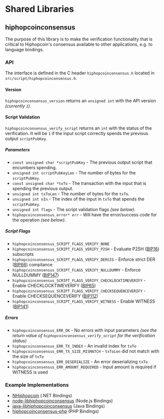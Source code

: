 Shared Libraries
================

## hiphopcoinconsensus

The purpose of this library is to make the verification functionality that is critical to Hiphopcoin's consensus available to other applications, e.g. to language bindings.

### API

The interface is defined in the C header `hiphopcoinconsensus.h` located in `src/script/hiphopcoinconsensus.h`.

#### Version

`hiphopcoinconsensus_version` returns an `unsigned int` with the API version *(currently `1`)*.

#### Script Validation

`hiphopcoinconsensus_verify_script` returns an `int` with the status of the verification. It will be `1` if the input script correctly spends the previous output `scriptPubKey`.

##### Parameters
- `const unsigned char *scriptPubKey` - The previous output script that encumbers spending.
- `unsigned int scriptPubKeyLen` - The number of bytes for the `scriptPubKey`.
- `const unsigned char *txTo` - The transaction with the input that is spending the previous output.
- `unsigned int txToLen` - The number of bytes for the `txTo`.
- `unsigned int nIn` - The index of the input in `txTo` that spends the `scriptPubKey`.
- `unsigned int flags` - The script validation flags *(see below)*.
- `hiphopcoinconsensus_error* err` - Will have the error/success code for the operation *(see below)*.

##### Script Flags
- `hiphopcoinconsensus_SCRIPT_FLAGS_VERIFY_NONE`
- `hiphopcoinconsensus_SCRIPT_FLAGS_VERIFY_P2SH` - Evaluate P2SH ([BIP16](https://github.com/hiphopcoin/bips/blob/master/bip-0016.mediawiki)) subscripts
- `hiphopcoinconsensus_SCRIPT_FLAGS_VERIFY_DERSIG` - Enforce strict DER ([BIP66](https://github.com/hiphopcoin/bips/blob/master/bip-0066.mediawiki)) compliance
- `hiphopcoinconsensus_SCRIPT_FLAGS_VERIFY_NULLDUMMY` - Enforce NULLDUMMY ([BIP147](https://github.com/hiphopcoin/bips/blob/master/bip-0147.mediawiki))
- `hiphopcoinconsensus_SCRIPT_FLAGS_VERIFY_CHECKLOCKTIMEVERIFY` - Enable CHECKLOCKTIMEVERIFY ([BIP65](https://github.com/hiphopcoin/bips/blob/master/bip-0065.mediawiki))
- `hiphopcoinconsensus_SCRIPT_FLAGS_VERIFY_CHECKSEQUENCEVERIFY` - Enable CHECKSEQUENCEVERIFY ([BIP112](https://github.com/hiphopcoin/bips/blob/master/bip-0112.mediawiki))
- `hiphopcoinconsensus_SCRIPT_FLAGS_VERIFY_WITNESS` - Enable WITNESS ([BIP141](https://github.com/hiphopcoin/bips/blob/master/bip-0141.mediawiki))

##### Errors
- `hiphopcoinconsensus_ERR_OK` - No errors with input parameters *(see the return value of `hiphopcoinconsensus_verify_script` for the verification status)*
- `hiphopcoinconsensus_ERR_TX_INDEX` - An invalid index for `txTo`
- `hiphopcoinconsensus_ERR_TX_SIZE_MISMATCH` - `txToLen` did not match with the size of `txTo`
- `hiphopcoinconsensus_ERR_DESERIALIZE` - An error deserializing `txTo`
- `hiphopcoinconsensus_ERR_AMOUNT_REQUIRED` - Input amount is required if WITNESS is used

### Example Implementations
- [NHiphopcoin](https://github.com/NicolasDorier/NHiphopcoin/blob/master/NHiphopcoin/Script.cs#L814) (.NET Bindings)
- [node-libhiphopcoinconsensus](https://github.com/bitpay/node-libhiphopcoinconsensus) (Node.js Bindings)
- [java-libhiphopcoinconsensus](https://github.com/dexX7/java-libhiphopcoinconsensus) (Java Bindings)
- [hiphopcoinconsensus-php](https://github.com/Bit-Wasp/hiphopcoinconsensus-php) (PHP Bindings)
